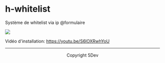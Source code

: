 # h-whitelist
Système de whitelist via ip @formulaire

<img src="https://i.goopics.net/mmki6p.png">

Vidéo d'installation: https://youtu.be/S6lOXRwhYoU

<hr><center>
Copyright 5Dev</center>

